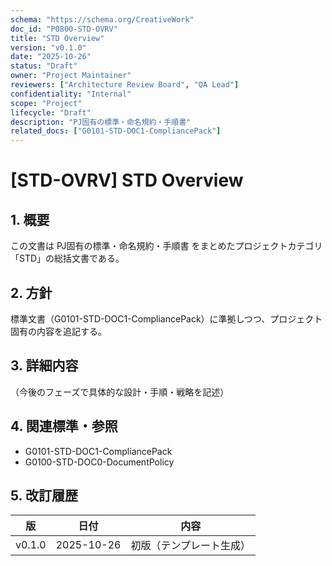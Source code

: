 ```yaml
---
schema: "https://schema.org/CreativeWork"
doc_id: "P0800-STD-OVRV"
title: "STD Overview"
version: "v0.1.0"
date: "2025-10-26"
status: "Draft"
owner: "Project Maintainer"
reviewers: ["Architecture Review Board", "QA Lead"]
confidentiality: "Internal"
scope: "Project"
lifecycle: "Draft"
description: "PJ固有の標準・命名規約・手順書"
related_docs: ["G0101-STD-DOC1-CompliancePack"]
---
```


# [STD-OVRV] STD Overview

## 1. 概要
この文書は PJ固有の標準・命名規約・手順書 をまとめたプロジェクトカテゴリ「STD」の総括文書である。

## 2. 方針
標準文書（G0101-STD-DOC1-CompliancePack）に準拠しつつ、プロジェクト固有の内容を追記する。

## 3. 詳細内容
（今後のフェーズで具体的な設計・手順・戦略を記述）

## 4. 関連標準・参照
- G0101-STD-DOC1-CompliancePack
- G0100-STD-DOC0-DocumentPolicy

## 5. 改訂履歴
| 版 | 日付 | 内容 |
|----|------|------|
| v0.1.0 | 2025-10-26 | 初版（テンプレート生成） |
